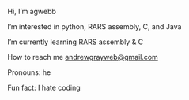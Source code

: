 Hi, I’m agwebb

I’m interested in python, RARS assembly, C, and Java

I’m currently learning RARS assembly & C

How to reach me andrewgrayweb@gmail.com

Pronouns: he

Fun fact: I hate coding

<!---
agwebb/agwebb is a ✨ special ✨ repository because its `README.md` (this file) appears on your GitHub profile.
You can click the Preview link to take a look at your changes.
--->
